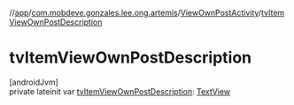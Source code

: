 //[app](../../../index.md)/[com.mobdeve.gonzales.lee.ong.artemis](../index.md)/[ViewOwnPostActivity](index.md)/[tvItemViewOwnPostDescription](tv-item-view-own-post-description.md)

# tvItemViewOwnPostDescription

[androidJvm]\
private lateinit var [tvItemViewOwnPostDescription](tv-item-view-own-post-description.md): [TextView](https://developer.android.com/reference/kotlin/android/widget/TextView.html)
